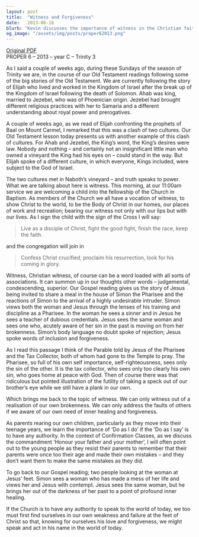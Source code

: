 ```yaml
---
layout: post
title:  "Witness and Forgiveness"
date:   2013-06-16
blurb: "Kevin discusses the importance of witness in the Christian faith, using the story of Elijah and the clash of cultures in the Old Testament as a backdrop. He emphasizes the need for Christians to live as disciples of Christ, bearing witness not only with words but also through their lives. The sermon also touches on the themes of inclusion, forgiveness, and self-awareness, contrasting the judgmental attitude of Simon the Pharisee with the welcoming and forgiving approach of Jesus."
og_image: "/assets/img/posts/proper62013.png"
---
```

[Original PDF](/assets/pdf/proper62013.pdf)    
PROPER 6 – 2013 – year C – Trinity 3

As I said a couple of weeks ago, during these Sundays of the season of Trinity we are, in the course of our Old Testament readings following some of the big stories of the Old Testament. We are currently following the story of Elijah who lived and worked in the Kingdom of Israel after the break up of the Kingdom of Israel following the death of Solomon. Ahab was king, married to Jezebel, who was of Phoenician origin. Jezebel had brought different religious practices with her to Samaria and a different understanding about royal power and prerogatives.

A couple of weeks ago, as we read of Elijah confronting the prophets of Baal on Mount Carmel, I remarked that this was a clash of two cultures. Our Old Testament lesson today presents us with another example of this clash of cultures. For Ahab and Jezebel, the King’s word, the King’s desires were law. Nobody and nothing – and certainly not an insignificant little man who owned a vineyard the King had his eyes on – could stand in the way. But Elijah spoke of a different culture, in which everyone, Kings included, were subject to the God of Israel.

The two cultures met in Naboth’s vineyard – and truth speaks to power. What we are talking about here is witness. This morning, at our 11:00am service we are welcoming a child into the fellowship of the Church in Baptism. As members of the Church we all have a vocation of witness, to show Christ to the world, to be the Body of Christ in our homes, our places of work and recreation; bearing our witness not only with our lips but with our lives. As I sign the child with the sign of the Cross I will say:

> Live as a disciple of Christ,
> fight the good fight,
> finish the race, keep the faith.

and the congregation will join in

> Confess Christ crucified,
> proclaim his resurrection,
> look for his coming in glory.

Witness, Christian witness, of course can be a word loaded with all sorts of associations. It can summon up in our thoughts other words – judgemental, condescending, superior. Our Gospel reading gives us the story of Jesus being invited to share a meal in the house of Simon the Pharisee and the reactions of Simon to the arrival of a highly undesirable intruder. Simon views both the woman and Jesus through the lenses of his training and discipline as a Pharisee. In the woman he sees a sinner and in Jesus he sees a teacher of dubious credentials. Jesus sees the same woman and sees one who, acutely aware of her sin in the past is moving on from her brokenness. Simon’s body language no doubt spoke of rejection; Jesus spoke words of inclusion and forgiveness.

As I read this passage I think of the Parable told by Jesus of the Pharisee and the Tax Collector, both of whom had gone to the Temple to pray. The Pharisee, so full of his own self importance, self-righteousness, sees only the sin of the other. It is the tax collector, who sees only too clearly his own sin, who goes home at peace with God. Then of course there was that ridiculous but pointed illustration of the futility of taking a speck out of our brother’s eye while we still have a plank in our own.

Which brings me back to the topic of witness. We can only witness out of a realisation of our own brokenness. We can only address the faults of others if we aware of our own need of inner healing and forgiveness.

As parents rearing our own children, particularly as they move into their teenage years, we learn the importance of ‘Do as I do’ if the ‘Do as I say’ is to have any authority. In the context of Confirmation Classes, as we discuss the commandment ‘Honour your father and your mother’, I will often point out to the young people as they resist their parents to remember that their parents were once too their age and made their own mistakes – and they don’t want them to make the same mistakes as they did.

To go back to our Gospel reading; two people looking at the woman at Jesus’ feet. Simon sees a woman who has made a mess of her life and views her and Jesus with contempt. Jesus sees the same woman, but he brings her out of the darkness of her past to a point of profound inner healing.

If the Church is to have any authority to speak to the world of today, we too must first find ourselves in our own weakness and failure at the feet of Christ so that, knowing for ourselves his love and forgiveness, we might speak and act in his name in the world of today.
